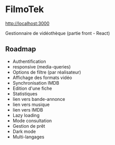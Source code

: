 # FilmoTek
[http://localhost:3000](http://www.galacseb.com/filmotek-demo/)

Gestionnaire de vidéothèque (partie front - React)

## Roadmap

- Authentification
- responsive (media-queries)
- Options de filtre (par réalisateur)
- Affichage des formats vidéo
- Synchronisation IMDB
- Edition d'une fiche
- Statistiques
- lien vers bande-annonce
- lien vers musique
- lien vers IMDB
- Lazy loading
- Mode consultation
- Gestion de prêt
- Dark mode
- Multi-langages
